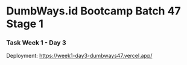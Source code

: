 # DumbWays.id Bootcamp Batch 47 Stage 1
### Task Week 1 - Day 3

Deployment: 
https://week1-day3-dumbways47.vercel.app/
